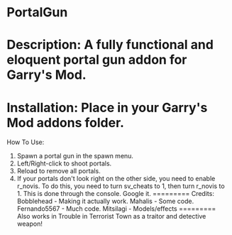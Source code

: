 PortalGun
=========
Description:
A fully functional and eloquent portal gun addon for Garry's Mod.
=========
Installation:
Place in your Garry's Mod addons folder.
=========
How To Use:
1. Spawn a portal gun in the spawn menu.
2. Left/Right-click to shoot portals.
3. Reload to remove all portals.
4. If your portals don't look right on the other side, you need to enable r_novis. To do this, you need to turn sv_cheats to 1, then turn r_novis to 1. This is done through the console. Google it.
=========
Credits:
Bobblehead - Making it actually work.
Mahalis - Some code.
Fernando5567 - Much code.
Mitsilagi - Models/effects
=========
Also works in Trouble in Terrorist Town as a traitor and detective weapon!
